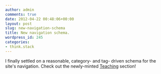 ```yaml
---
author: admin
comments: true
date: 2012-04-22 00:48:06+00:00
layout: post
slug: new-navigation-schema
title: New navigation schema.
wordpress_id: 245
categories:
- think.stack
---
```


I finally settled on a reasonable, category- and tag- driven schema for the site's navigation. Check out the newly-minted [Teaching](http://d3nten.com/category/teaching/) section!
